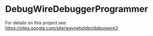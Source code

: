 # DebugWireDebuggerProgrammer

For details on this project see: https://sites.google.com/site/wayneholder/debugwire3
